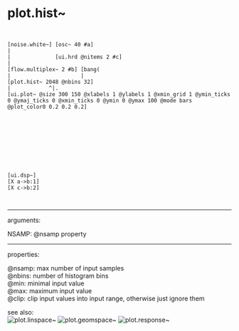 # plot.hist~

```


[noise.white~] [osc~ 40 #a]
|
|              [ui.hrd @nitems 2 #c]
|
[flow.multiplex~ 2 #b] [bang(
|                      |
[plot.hist~ 2048 @nbins 32]
|            ^|.
[ui.plot~ @size 300 150 @xlabels 1 @ylabels 1 @xmin_grid 1 @ymin_ticks 0 @ymaj_ticks 0 @xmin_ticks 0 @ymin 0 @ymax 100 @mode bars @plot_color0 0.2 0.2 0.2]










[ui.dsp~]
[X a->b:1]
[X c->b:2]

            
```
---
arguments:

NSAMP: @nsamp property<br>

---
properties:

@nsamp: max
            number of input samples<br>
@nbins: number of
            histogram bins<br>
@min: minimal input value<br>
@max: maximum input value<br>
@clip: clip input values into input
            range, otherwise just ignore them<br>

see also:<br>
![plot.linspace~]("img/object_plot.linspace~.png")
![plot.geomspace~]("img/object_plot.geomspace~.png")
![plot.response~]("img/object_plot.response~.png")
